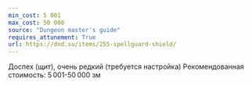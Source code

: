 ```yaml
---
min_cost: 5 001
max_cost: 50 000
source: "Dungeon master's guide"
requires_attunement: True
url: https://dnd.su/items/255-spellguard-shield/
---
```


Доспех (щит), очень редкий (требуется настройка)
Рекомендованная стоимость: 5 001-50 000 зм